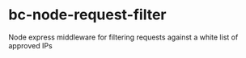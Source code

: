 bc-node-request-filter
======================

Node express middleware for filtering requests against a white list of approved IPs
